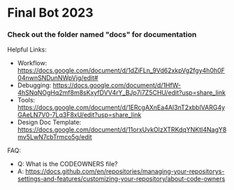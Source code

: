 # Final Bot 2023
### Check out the folder named "docs" for documentation

Helpful Links:
* Workflow: https://docs.google.com/document/d/1dZiFLn_9Vd62xkpVg2fgy4h0h0F04nwnSNDunNWpVjg/edit#
* Debugging: https://docs.google.com/document/d/1HfW-4hSNqNOgHq2mf8m8sKxyfDVV4rY_BJp7i7Z5CHU/edit?usp=share_link
* Tools: https://docs.google.com/document/d/1ERcgAXnEa4AI3nT2xbblVARG4yGAeLN7V0-7Lq3F8xU/edit?usp=share_link
* Design Doc Template: https://docs.google.com/document/d/11orxUvkOlzXTRKdqYNKtI4NagY8mv5LwN7cbTrmco5g/edit

FAQ:
* Q: What is the CODEOWNERS file?
* A: https://docs.github.com/en/repositories/managing-your-repositorys-settings-and-features/customizing-your-repository/about-code-owners
